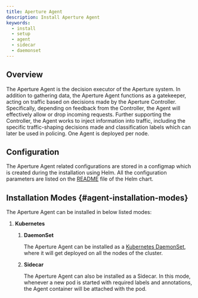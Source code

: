 ```yaml
---
title: Aperture Agent
description: Install Aperture Agent
keywords:
  - install
  - setup
  - agent
  - sidecar
  - daemonset
---
```


## Overview

The Aperture Agent is the decision executor of the Aperture system. In addition to gathering data, the
Aperture Agent functions as a gatekeeper, acting on traffic based on decisions
made by the Aperture Controller. Specifically, depending on feedback from the Controller,
the Agent will effectively allow or drop incoming requests. Further supporting
the Controller, the Agent works to inject information into traffic, including
the specific traffic-shaping decisions made and classification labels which can
later be used in policing. One Agent is deployed per node.

## Configuration

The Aperture Agent related configurations are stored in a configmap which is
created during the installation using Helm. All the configuration parameters are
listed on the
[README](https://artifacthub.io/packages/helm/aperture/aperture-operator#aperture-custom-resource-parameters)
file of the Helm chart.

## Installation Modes {#agent-installation-modes}

The Aperture Agent can be installed in below listed modes:

1. **Kubernetes**

   1. **DaemonSet**

      The Aperture Agent can be installed as a
      [Kubernetes DaemonSet](https://kubernetes.io/docs/concepts/workloads/controllers/daemonset/),
      where it will get deployed on all the nodes of the cluster.

   2. **Sidecar**

      The Aperture Agent can also be installed as a Sidecar. In this mode, whenever a new pod is started
      with required labels and annotations, the Agent container will be attached with the pod.
